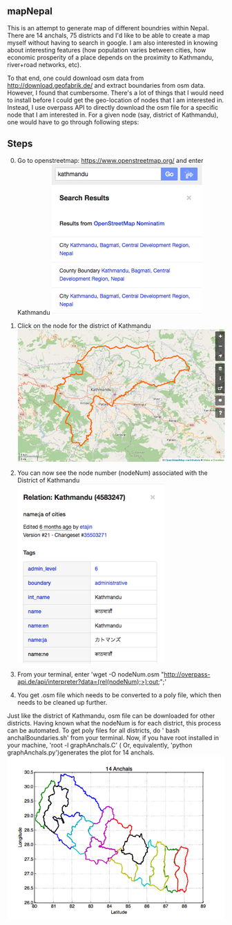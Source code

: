 ## mapNepal
This is an attempt to generate map of different boundries within Nepal. There are 14 anchals, 75 districts and I'd like to be able to create a map myself without having to search in google. I am also interested in knowing about interesting features (how population varies between cities, how economic prosperity of a place depends on the proximity to Kathmandu, river+road networks, etc).


To that end, one could download osm data from http://download.geofabrik.de/ and extract boundaries from osm data. However, I found that cumbersome. There's a lot of things that I would need to install before I could get the geo-location of nodes that I am interested in. Instead, I use overpass API to directly download the osm file for a specific node that I am interested in. For a given node (say, district of Kathmandu), one would have to go through following steps:

## Steps

0. Go to openstreetmap: https://www.openstreetmap.org/ and enter Kathmandu ![](Search.png)

1. Click on the node for the district of Kathmandu ![](District.png)

3. You can now see the node number (nodeNum) associated with the District of Kathmandu  ![](Node.png)

4. From your terminal, enter 'wget -O nodeNum.osm "http://overpass-api.de/api/interpreter?data=(rel(nodeNum);>);out;";'

5. You get .osm file which needs to be converted to a poly file, which then needs to be cleaned up further.


Just like the district of Kathmandu, osm file can be downloaded for other districts. Having known what the nodeNum is for each district, this process can be automated. To get poly files for all districts, do ' bash anchalBoundaries.sh'
from your terminal. Now, if you have root installed in your machine, 'root -l graphAnchals.C' ( Or, equivalently,  'python graphAnchals.py')generates the plot for 14 anchals.
![](14Anchals.gif)
